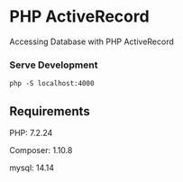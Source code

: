 # PHP ActiveRecord

Accessing Database with PHP ActiveRecord

### Serve Development

```php -S localhost:4000```

## Requirements

PHP: 7.2.24

Composer: 1.10.8

mysql: 14.14
